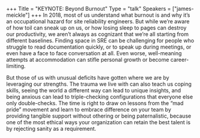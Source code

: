 +++
Title = "KEYNOTE: Beyond Burnout"
Type = "talk"
Speakers = ["james-meickle"]
+++
In 2018, most of us understand what burnout is and why it’s an occupational hazard for site reliability engineers. But while we’re aware of how toil can sneak up on us, or how losing sleep to pages can destroy our productivity, we aren’t always as cognizant that we’re all starting from different baselines. Finding space in SRE can be challenging for people who struggle to read documentation quickly, or to speak up during meetings, or even have a face to face conversation at all. Even worse, well-meaning attempts at accommodation can stifle personal growth or become career-limiting.

But those of us with unusual deficits have gotten where we are by leveraging our strengths. The trauma we live with can also teach us coping skills, seeing the world a different way can lead to unique insights, and being anxious can lead to triple-checking configurations that everyone else only double-checks. The time is right to draw on lessons from the “mad pride” movement and learn to embrace difference on your team by providing tangible support without othering or being paternalistic, because one of the most ethical ways your organization can retain the best talent is by rejecting sanity as a requirement.
